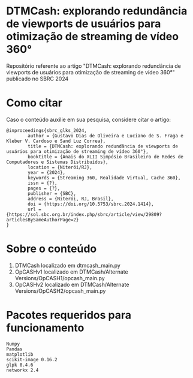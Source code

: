 # DTMCash: explorando redundância de viewports de usuários para otimização de streaming de vídeo 360°
Repositório referente ao artigo "DTMCash: explorando redundância de viewports de usuários para otimização de streaming de vídeo 360°" publicado no SBRC 2024 

# Como citar
Caso o conteúdo auxilie em sua pesquisa, considere citar o artigo:
```
@inproceedings{sbrc_glks_2024,
        author = {Gustavo Dias de Oliveira e Luciano de S. Fraga e Kleber V. Cardoso e Sand Luz Correa},
        title = {DTMCash: explorando redundância de viewports de usuários para otimização de streaming de vídeo 360°},
        booktitle = {Anais do XLII Simpósio Brasileiro de Redes de Computadores e Sistemas Distribuídos},
        location = {Niterói/RJ},
        year = {2024},
        keywords = {Streaming 360, Realidade Virtual, Cache 360},
        issn = {?},
        pages = {?},
        publisher = {SBC},
        address = {Niterói, RJ, Brasil},
        doi = {https://doi.org/10.5753/sbrc.2024.1414},
        url = {https://sol.sbc.org.br/index.php/sbrc/article/view/29809?articlesBySameAuthorPage=2}
}
```
# Sobre o conteúdo
1. DTMCash localizado em dtmcash_main.py
2. OpCASHv1 localizado em DTMCash/Alternate Versions/OpCASH1/opcash_main.py
3. OpCASHv2 localizado em DTMCash/Alternate Versions/OpCASH2/opcash_main.py
   
# Pacotes requeridos para funcionamento


    Numpy
    Pandas
    matplotlib
    scikit-image 0.16.2
    glpk 0.4.6
    networkx 2.4
